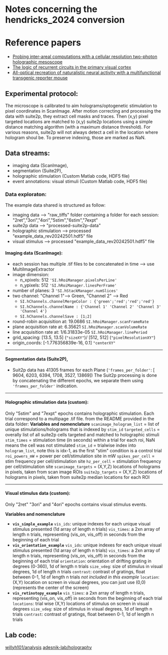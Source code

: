 # Notes concerning the hendricks_2024 conversion


# Reference papers
* [Probing inter-areal computations with a cellular resolution two-photon holographic mesoscope](https://www.biorxiv.org/content/10.1101/2023.03.02.530875v2.full)
* [The logic of recurrent circuits in the primary visual cortex](https://www.biorxiv.org/content/10.1101/2022.09.20.508739v1.full)
* [All-optical recreation of naturalistic neural activity with a multifunctional transgenic reporter mouse](https://www.sciencedirect.com/science/article/pii/S2211124723009208)

## Experimental protocol:

The microscope is calibrated to aim holograms/optogenetic stimulation to pixel coordinates in ScanImage. 
After motion correcting and processing the data with suite2p, they extract cell masks and traces. 
Then (x,y) pixel targeted locations are matched to (x,y) suite2p locations using a simple distance matching algorithm (with a maximum distance threshold). 
For various reasons, suite2p will not always detect a cell in the location where hologram shoul be. 
To preserve indexing, those are marked as NaN.

## Data streams:

- imaging data (ScanImage),
- segmentation (Suite2P), 
- holographic stimulation (Custom Matlab code, HDF5 file)
- event annotations: visual stimuli (Custom Matlab code, HDF5 file)

### Data exploraton:
The example data shared is structured as follow:
- imaging data --> "raw_tiffs" folder containing a folder for each session: "2ret","3ori","4ori","5stim","6stim","7expt"
- suite2p data --> "processed-suite2p-data"
- holographic stimulation -->  processed "example_data_rev20242501.hdf5" file
- visual stimulus -->  processed "example_data_rev20242501.hdf5" file

#### Imaging data (ScanImage):
- each session has multiple .tif files to be concatenated in time --> use MultiImageExtractor
- image dimension: 
    - n_xpixels: 512 `'SI.hRoiManager.pixelsPerLine'`
    - n_ypixels: 512 `'SI.hRoiManager.linesPerFrame'`
- number of planes: 3   `'SI.hStackManager.numSlices'`
- two channel: "Channel 1"--> Green, "Channel 2" --> Red 
    - `SI.hChannels.channelMergeColor : {'green';'red';'red';'red'}`
    - `SI.hChannels.channelName : {'Channel 1' 'Channel 2' 'Channel 3' 'Channel 4'}`
    - `SI.hChannels.channelSave : [1;2]`
- round-robin acquisition at: 19.0686 `SI.hRoiManager.scanFrameRate`
- plane acquisition rate at: 6.35621 `SI.hRoiManager.scanVolumeRate`
- line acquisition rate at:  1/6.31833e-05 `SI.hRoiManager.linePeriod`
- grid_spacing: [13.5, 13.5] (`"sizeXY"`)/ [512, 512] (`"pixelResolutionXY"`)   
- origin_coords: [-1.776356839e-16, 0.1] `"centerXY"`
---------------------------
#### Segmentation data (Suite2P),
- Suit2p data has 41305 frames for each Plane (`'frames_per_folder'`: [ 9604,  6203,  6394,  1708,  3527, 13869])
The Suit2p processing is done by concatenating the different epochs, we separate them using `'frames_per_folder'` indication. 
---------------------------
#### Holographic stimulation data (custom):
Only "5stim" and "7expt" epochs contains holographic stimulation.
Each trial correspond to a multipage .tif file.
from the README provided in the data folder:
**Variables and nomenclature**
`scanimage_hologram_list` = list of unique stimulations/holograms that is indexed by `stim_id`
`targeted_cells` = overally list of all suite2p cells targeted and matched to holographic stimuli
`stim_times` = stimulation time (in seconds) within a trial for each roi, NaN means the cell was not stimulated
`stim_id` = trialwise index into `hologram_list`, note this is idx-1, as the first "stim" condition is a control trial
`roi_powers_mW` = power per cell/stimulation site in mW
`spikes_per_cell` = stim frequency per cell/stimulation site 
`hz_per_cell` = stimulation frequency per cell/stimulation site
`scanimage_targets` = (X,Y,Z) locations of holograms in pixels, taken from scan image ROIs
`suite2p_targets` = (X,Y,Z) locations of holograms in pixels, taken from suite2p median locations for each ROI

---------------------------
#### Visual stimulus data (custom):
Only "2ret" "3ori"  and "4ori" epochs contains visual stimulus events.

**Variables and nomenclature**
* **`vis_simple_example`** 
    `vis_ids`: unique indexes for each unique visual stimulus presented (1d array of length n trials)
    `vis_times`: a 2xn array of length n trials, representing (vis_on, vis_off) in seconds from the beginning of each trial
* **`vis_orientation_example`**
    `vis_ids`: unique indexes for each unique visual stimulus presented (1d array of length n trials)
    `vis_times`: a 2xn array of length n trials, representing (vis_on, vis_off) in seconds from the beginning of each trial
    `orientation`: orientation of drifting grating in degrees (0-360), 1d of length n trials
    `size_vdeg`: size of stimulus in visual degrees, 1d of length n trials
    `contrast`: contrast of gratings, float between 0-1, 1d of length n trials
    *not included in this example* `location`: (X,Y) location on screen in visual degrees, you can just use (0,0) (represents the center of the screen)
* **`vis_retinotopy_example`**
    `vis_times`: a 2xn array of length n trials, representing (vis_on, vis_off) in seconds from the beginning of each trial
    `locations`: trial wise (X,Y) locations of stimulus on screen in visual degrees
    `size_vdeg`: size of stimulus in visual degrees, 1d of length n trials
    `contrast`: contrast of gratings, float between 0-1, 1d of length n trials
    
## Lab code:
[willyh101/analysis](https://github.com/willyh101/analysis/tree/5bd562ca531a6cc9ce9a57ed76229d89a8fcb82d)
[adesnik-lab/holography](https://github.com/adesnik-lab/holography/tree/main)

